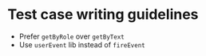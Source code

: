 # Test case writing guidelines

- Prefer `getByRole` over `getByText`
- Use `userEvent` lib instead of `fireEvent`
